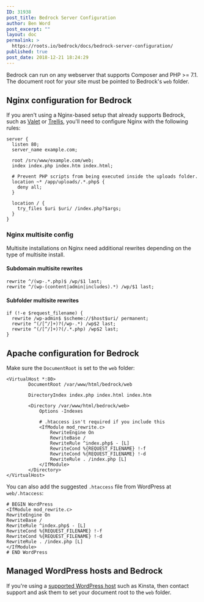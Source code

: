 ```yaml
---
ID: 31938
post_title: Bedrock Server Configuration
author: Ben Word
post_excerpt: ""
layout: doc
permalink: >
  https://roots.io/bedrock/docs/bedrock-server-configuration/
published: true
post_date: 2018-12-21 18:24:29
---
```

Bedrock can run on any webserver that supports Composer and PHP >= 7.1. The document root for your site must be pointed to Bedrock's `web` folder.

## Nginx configuration for Bedrock

If you aren't using a Nginx-based setup that already supports Bedrock, such as [Valet](https://roots.io/guides/wordpress-local-development-on-os-x-with-valet-and-bedrock/) or [Trellis](https://roots.io/trellis/), you'll need to configure Nginx with the following rules:

```plain
server {
  listen 80;
  server_name example.com;

  root /srv/www/example.com/web;
  index index.php index.htm index.html;

  # Prevent PHP scripts from being executed inside the uploads folder.
  location ~* /app/uploads/.*.php$ {
    deny all;
  }

  location / {
    try_files $uri $uri/ /index.php?$args;
  }
}
```

### Nginx multisite config

Multisite installations on Nginx need additional rewrites depending on the type of multisite install.

#### Subdomain multisite rewrites

```plain
rewrite ^/(wp-.*.php)$ /wp/$1 last;
rewrite ^/(wp-(content|admin|includes).*) /wp/$1 last;
```

#### Subfolder multisite rewrites

```raw
if (!-e $request_filename) {
  rewrite /wp-admin$ $scheme://$host$uri/ permanent;
  rewrite ^(/[^/]+)?(/wp-.*) /wp$2 last;
  rewrite ^(/[^/]+)?(/.*.php) /wp$2 last;
}
```

## Apache configuration for Bedrock

Make sure the `DocumentRoot` is set to the `web` folder:

```plain
<VirtualHost *:80>
        DocumentRoot /var/www/html/bedrock/web

        DirectoryIndex index.php index.html index.htm

        <Directory /var/www/html/bedrock/web>
            Options -Indexes

            # .htaccess isn't required if you include this
            <IfModule mod_rewrite.c>
                RewriteEngine On
                RewriteBase /
                RewriteRule ^index.php$ - [L]
                RewriteCond %{REQUEST_FILENAME} !-f
                RewriteCond %{REQUEST_FILENAME} !-d
                RewriteRule . /index.php [L]
            </IfModule>
        </Directory>
</VirtualHost>
```

You can also add the suggested `.htaccess` file from WordPress at `web/.htaccess`:

```plain
# BEGIN WordPress
<IfModule mod_rewrite.c>
RewriteEngine On
RewriteBase /
RewriteRule ^index.php$ - [L]
RewriteCond %{REQUEST_FILENAME} !-f
RewriteCond %{REQUEST_FILENAME} !-d
RewriteRule . /index.php [L]
</IfModule>
# END WordPress
```

## Managed WordPress hosts and Bedrock

If you're using a [supported WordPress host](https://roots.io/bedrock/docs/deploying-bedrock/#supported-wordpress-hosts) such as Kinsta, then contact support and ask them to set your document root to the `web` folder.
